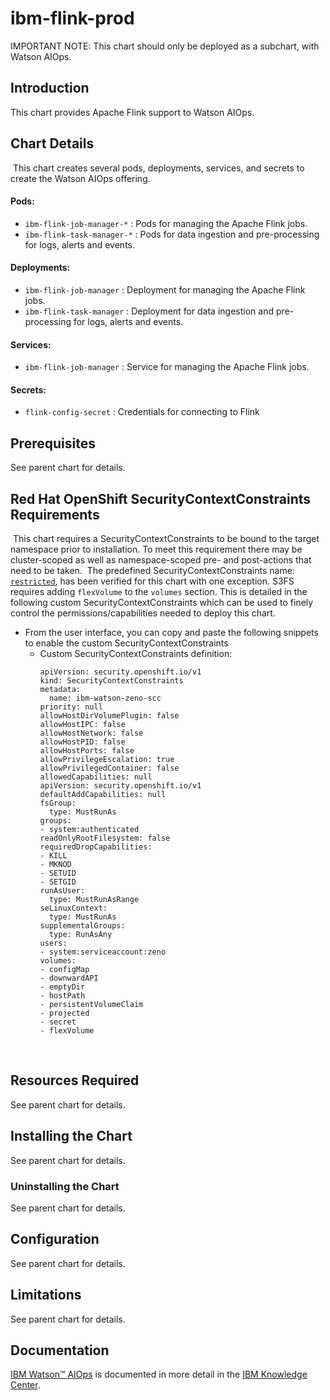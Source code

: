 # ibm-flink-prod

IMPORTANT NOTE: This chart should only be deployed as a subchart, with Watson AIOps.

## Introduction

This chart provides Apache Flink support to Watson AIOps.
​

## Chart Details
​
This chart creates several pods, deployments, services, and secrets to create the Watson AIOps offering.
​
#### Pods:

* `ibm-flink-job-manager-*` : Pods for managing the Apache Flink jobs.
* `ibm-flink-task-manager-*` : Pods for data ingestion and pre-processing for logs, alerts and events.

#### Deployments:

* `ibm-flink-job-manager` : Deployment for managing the Apache Flink jobs.
* `ibm-flink-task-manager` : Deployment for data ingestion and pre-processing for logs, alerts and events.

#### Services:

* `ibm-flink-job-manager` : Service for managing the Apache Flink jobs.

#### Secrets:

* `flink-config-secret` : Credentials for connecting to Flink

## Prerequisites

See parent chart for details.

## Red Hat OpenShift SecurityContextConstraints Requirements
​
This chart requires a SecurityContextConstraints to be bound to the target namespace prior to installation. To meet this requirement there may be cluster-scoped as well as namespace-scoped pre- and post-actions that need to be taken.
​
The predefined SecurityContextConstraints name: [`restricted`](https://ibm.biz/cpkspec-scc), has been verified for this chart with one exception. S3FS requires adding `flexVolume` to the `volumes` section. This is detailed in the following custom SecurityContextConstraints which can be used to finely control the permissions/capabilities needed to deploy this chart.
​
  - From the user interface, you can copy and paste the following snippets to enable the custom SecurityContextConstraints
    - Custom SecurityContextConstraints definition:
      ```
      apiVersion: security.openshift.io/v1
      kind: SecurityContextConstraints
      metadata:
        name: ibm-watson-zeno-scc
      priority: null
      allowHostDirVolumePlugin: false
      allowHostIPC: false
      allowHostNetwork: false
      allowHostPID: false
      allowHostPorts: false
      allowPrivilegeEscalation: true
      allowPrivilegedContainer: false
      allowedCapabilities: null
      apiVersion: security.openshift.io/v1
      defaultAddCapabilities: null
      fsGroup:
        type: MustRunAs
      groups:
      - system:authenticated
      readOnlyRootFilesystem: false
      requiredDropCapabilities:
      - KILL
      - MKNOD
      - SETUID
      - SETGID
      runAsUser:
        type: MustRunAsRange
      seLinuxContext:
        type: MustRunAs
      supplementalGroups:
        type: RunAsAny
      users:
      - system:serviceaccount:zeno
      volumes:
      - configMap
      - downwardAPI
      - emptyDir
      - hostPath
      - persistentVolumeClaim
      - projected
      - secret
      - flexVolume
      ```
​
## Resources Required

See parent chart for details.

## Installing the Chart

See parent chart for details.

### Uninstalling the Chart

See parent chart for details.

## Configuration

See parent chart for details.

## Limitations

See parent chart for details.

## Documentation
[IBM Watson™ AIOps](https://www.ibm.com/products/watson-aiops) is documented in more detail in the [IBM Knowledge Center](https://www.ibm.com/support/producthub/icpdata/docs/content/SSQNUZ_current/svc-aiops).
